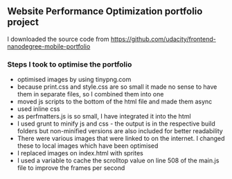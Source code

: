 ## Website Performance Optimization portfolio project

I downloaded the source code from https://github.com/udacity/frontend-nanodegree-mobile-portfolio

### Steps I took to optimise the portfolio

* optimised images by using tinypng.com
* because print.css and style.css are so small it made no sense to have them in separate files, so I combined them into one
* moved js scripts to the bottom of the html file and made them async
* used inline css
* as perfmatters.js is so small, I have integrated it into the html
* I used grunt to minify js and css - the output is in the respective build folders but non-minified versions are also included for better readability
* There were various images that were linked to on the internet. I changed these to local images which have been optimised
* I replaced images on index.html with sprites
* I used a variable to cache the scrolltop value on line 508 of the main.js file to improve the frames per second
